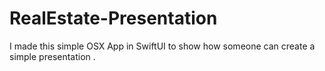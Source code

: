 # RealEstate-Presentation
I made this simple OSX App in SwiftUI to show how someone can create a simple presentation .
